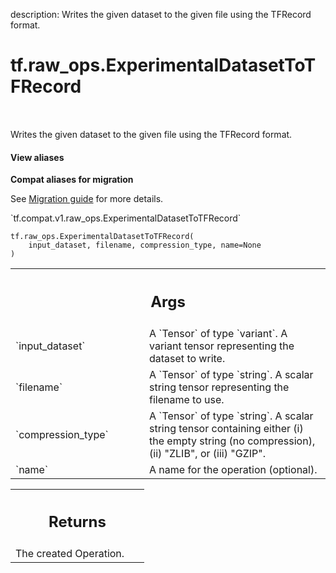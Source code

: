 description: Writes the given dataset to the given file using the TFRecord format.

<div itemscope itemtype="http://developers.google.com/ReferenceObject">
<meta itemprop="name" content="tf.raw_ops.ExperimentalDatasetToTFRecord" />
<meta itemprop="path" content="Stable" />
</div>

# tf.raw_ops.ExperimentalDatasetToTFRecord

<!-- Insert buttons and diff -->

<table class="tfo-notebook-buttons tfo-api nocontent" align="left">

</table>



Writes the given dataset to the given file using the TFRecord format.

<section class="expandable">
  <h4 class="showalways">View aliases</h4>
  <p>
<b>Compat aliases for migration</b>
<p>See
<a href="https://www.tensorflow.org/guide/migrate">Migration guide</a> for
more details.</p>
<p>`tf.compat.v1.raw_ops.ExperimentalDatasetToTFRecord`</p>
</p>
</section>

<pre class="devsite-click-to-copy prettyprint lang-py tfo-signature-link">
<code>tf.raw_ops.ExperimentalDatasetToTFRecord(
    input_dataset, filename, compression_type, name=None
)
</code></pre>



<!-- Placeholder for "Used in" -->


<!-- Tabular view -->
 <table class="responsive fixed orange">
<colgroup><col width="214px"><col></colgroup>
<tr><th colspan="2"><h2 class="add-link">Args</h2></th></tr>

<tr>
<td>
`input_dataset`
</td>
<td>
A `Tensor` of type `variant`.
A variant tensor representing the dataset to write.
</td>
</tr><tr>
<td>
`filename`
</td>
<td>
A `Tensor` of type `string`.
A scalar string tensor representing the filename to use.
</td>
</tr><tr>
<td>
`compression_type`
</td>
<td>
A `Tensor` of type `string`.
A scalar string tensor containing either (i) the empty string (no
compression), (ii) "ZLIB", or (iii) "GZIP".
</td>
</tr><tr>
<td>
`name`
</td>
<td>
A name for the operation (optional).
</td>
</tr>
</table>



<!-- Tabular view -->
 <table class="responsive fixed orange">
<colgroup><col width="214px"><col></colgroup>
<tr><th colspan="2"><h2 class="add-link">Returns</h2></th></tr>
<tr class="alt">
<td colspan="2">
The created Operation.
</td>
</tr>

</table>

